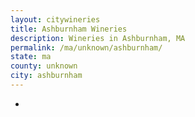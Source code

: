 ```yaml
---
layout: citywineries
title: Ashburnham Wineries
description: Wineries in Ashburnham, MA
permalink: /ma/unknown/ashburnham/
state: ma
county: unknown
city: ashburnham
---
```

-
